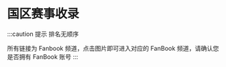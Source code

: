 # 国区赛事收录

:::caution 提示
排名无顺序

所有链接为 Fanbook 频道，点击图片即可进入对应的 FanBook 频道，请确认您是否拥有 FanBook 账号
:::

<SiteInfo name="MWLC" url="https://in.fanbook.cn/SQ6j6F65" preview="https://fb-cdn.fanbook.cn/fanbook/app/files/service/banner/57db41e37b507bb336af53c740b37f92.jpg" />

<SiteInfo name="CEA" url="https://in.fanbook.cn/3jjPBFPX" preview="https://fb-cdn.fanbook.mobi/fanbook/app/files/app_image/guild_template/game_gh_background_1.png" />

<SiteInfo name="AYT" url="https://in.fanbook.cn/SBMd6FN5" preview="https://fb-cdn.fanbook.cn/fanbook/app/files/service/banner/92fb80cbbdc6bc432d3c937d75f38fb3.jpg" />

<SiteInfo name="HLM" url="https://in.fanbook.cn/WX9B6FrU" preview="https://statics.netfox.wiki/20240302/mwhlm-logo.wiaovods9.webp" />

<SiteInfo name="CFL" url="https://in.fanbook.cn/Lj6B6Fha" preview="https://fb-cdn.fanbook.cn/fanbook/app/files/service/banner/14577348edddd8d00378b5195f0f2a48.jpg" />

<SiteInfo name="DW" url="https://in.fanbook.cn/L33K6FXW" preview="https://fb-cdn.fanbook.cn/fanbook/app/files/service/banner/2b4f51560bfc19609ae67f48c603d4dc.jpg" />

<SiteInfo name="Epitome.CN" url="https://in.fanbook.cn/Q284BF37" preview="https://fb-cdn.fanbook.mobi/fanbook/app/files/app_image/guild_template/normal_background_1.png" />

<SiteInfo name="Fanplay.CN" url="https://in.fanbook.cn/e6Md6FN4" preview="https://fb-cdn.fanbook.mobi/fanbook/app/files/app_image/guild_template/game_gh_background_1.png" />

<SiteInfo name="UPLC" url="https://in.fanbook.cn/9TMd6F5L" preview="https://fb-cdn.fanbook.mobi/fanbook/app/files/app_image/guild_template/game_gh_background_1.png" />
